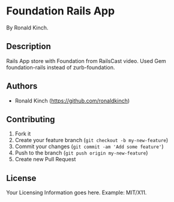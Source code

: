 # Foundation Rails App

By Ronald Kinch.

## Description
Rails App store with Foundation from RailsCast video.
Used Gem foundation-rails instead of zurb-foundation.

## Authors

* Ronald Kinch (https://github.com/ronaldkinch)


## Contributing

1. Fork it
2. Create your feature branch (`git checkout -b my-new-feature`)
3. Commit your changes (`git commit -am 'Add some feature'`)
4. Push to the branch (`git push origin my-new-feature`)
5. Create new Pull Request


## License

Your Licensing Information goes here. Example: MIT/X11.
